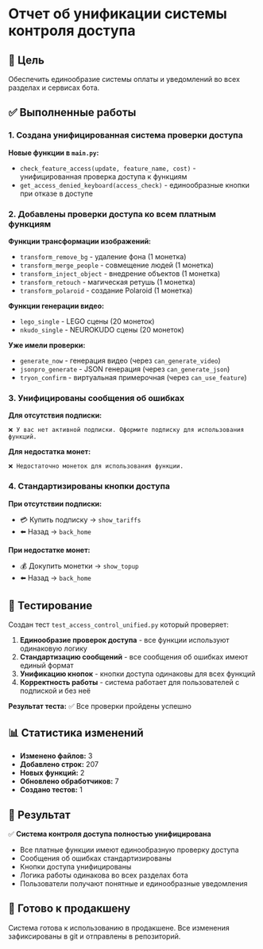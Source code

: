 # Отчет об унификации системы контроля доступа

## 🎯 Цель
Обеспечить единообразие системы оплаты и уведомлений во всех разделах и сервисах бота.

## ✅ Выполненные работы

### 1. Создана унифицированная система проверки доступа

**Новые функции в `main.py`:**

- `check_feature_access(update, feature_name, cost)` - унифицированная проверка доступа к функциям
- `get_access_denied_keyboard(access_check)` - единообразные кнопки при отказе в доступе

### 2. Добавлены проверки доступа ко всем платным функциям

**Функции трансформации изображений:**
- `transform_remove_bg` - удаление фона (1 монетка)
- `transform_merge_people` - совмещение людей (1 монетка)  
- `transform_inject_object` - внедрение объектов (1 монетка)
- `transform_retouch` - магическая ретушь (1 монетка)
- `transform_polaroid` - создание Polaroid (1 монетка)

**Функции генерации видео:**
- `lego_single` - LEGO сцены (20 монеток)
- `nkudo_single` - NEUROKUDO сцены (20 монеток)

**Уже имели проверки:**
- `generate_now` - генерация видео (через `can_generate_video`)
- `jsonpro_generate` - JSON генерация (через `can_generate_json`)
- `tryon_confirm` - виртуальная примерочная (через `can_use_feature`)

### 3. Унифицированы сообщения об ошибках

**Для отсутствия подписки:**
```
❌ У вас нет активной подписки. Оформите подписку для использования функций.
```

**Для недостатка монет:**
```
❌ Недостаточно монеток для использования функции.
```

### 4. Стандартизированы кнопки доступа

**При отсутствии подписки:**
- 💳 Купить подписку → `show_tariffs`
- ⬅️ Назад → `back_home`

**При недостатке монет:**
- 💰 Докупить монетки → `show_topup`
- ⬅️ Назад → `back_home`

## 🧪 Тестирование

Создан тест `test_access_control_unified.py` который проверяет:

1. **Единообразие проверок доступа** - все функции используют одинаковую логику
2. **Стандартизацию сообщений** - все сообщения об ошибках имеют единый формат
3. **Унификацию кнопок** - кнопки доступа одинаковы для всех функций
4. **Корректность работы** - система работает для пользователей с подпиской и без неё

**Результат теста:** ✅ Все проверки пройдены успешно

## 📊 Статистика изменений

- **Изменено файлов:** 3
- **Добавлено строк:** 207
- **Новых функций:** 2
- **Обновлено обработчиков:** 7
- **Создано тестов:** 1

## 🎯 Результат

✅ **Система контроля доступа полностью унифицирована**

- Все платные функции имеют единообразную проверку доступа
- Сообщения об ошибках стандартизированы
- Кнопки доступа унифицированы
- Логика работы одинакова во всех разделах бота
- Пользователи получают понятные и единообразные уведомления

## 🚀 Готово к продакшену

Система готова к использованию в продакшене. Все изменения зафиксированы в git и отправлены в репозиторий.
